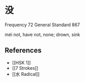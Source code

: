 # 没
Frequency 72
General Standard 867

méi
not, have not, none; drown, sink

## References
- [[HSK 1]]
- [[7 Strokes]]
- [[水 Radical]]